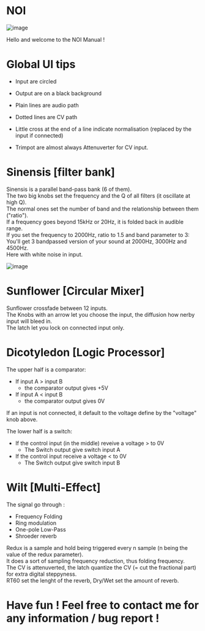 # NOI
![image](https://user-images.githubusercontent.com/117636251/212931347-b2e9488a-155e-402e-83d6-5c625266b8df.png)

Hello and welcome to the NOI Manual !

# Global UI tips
- Input are circled

- Output are on a black background

- Plain lines are audio path

- Dotted lines are CV path

- Little cross at the end of a line indicate normalisation (replaced by the input if connected)

- Trimpot are almost always Attenuverter for CV input.

# Sinensis [filter bank]

Sinensis is a parallel band-pass bank (6 of them).<br>
The two big knobs set the frequency and the Q of all filters (it oscillate at high Q).<br>
The normal ones set the number of band and the relationship between them ("ratio").<br>
If a frequency goes beyond 15kHz or 20Hz, it is folded back in audible range.<br>
If you set the frequency to 2000Hz, ratio to 1.5 and band parameter to 3:<br>
You'll get 3 bandpassed version of your sound at 2000Hz, 3000Hz and 4500Hz.<br>
Here with white noise in input.<br>

![image](https://user-images.githubusercontent.com/117636251/212921153-b8240dd6-806a-485d-9e3d-f4fb1ce3b8fb.png)


# Sunflower [Circular Mixer]
Sunflower crossfade between 12 inputs.<br>
The Knobs with an arrow let you choose the input, the diffusion how nerby input will bleed in.<br>
The latch let you lock on connected input only.<br>

# Dicotyledon [Logic Processor]
The upper half is a comparator: <br>
- If input A > input B
  - the comparator output gives +5V
- If input A < input B
  - the comparator output gives 0V
  
If an input is not connected, it default to the voltage define by the "voltage" knob above.
<br>

The lower half is a switch:<br>
- If the control input (in the middle) reveive a voltage > to 0V <br>
  - The Switch output give switch input A <br>
- If the control input receive a voltage < to 0V <br>
  - The Switch output give switch input B


# Wilt [Multi-Effect]
The signal go through :
- Frequency Folding
- Ring modulation 
- One-pole Low-Pass
- Shroeder reverb

Redux is a sample and hold being triggered every n sample (n being the value of the redux parameter). <br>
It does a sort of sampling frequency reduction, thus folding frequency. <br>
The CV is attenuverted, the latch quantize the CV (= cut the fractional part) for extra digital steppyness. <br>
RT60 set the lenght of the reverb, Dry/Wet set the amount of reverb. <br>

# Have fun ! Feel free to contact me for any information / bug report !

